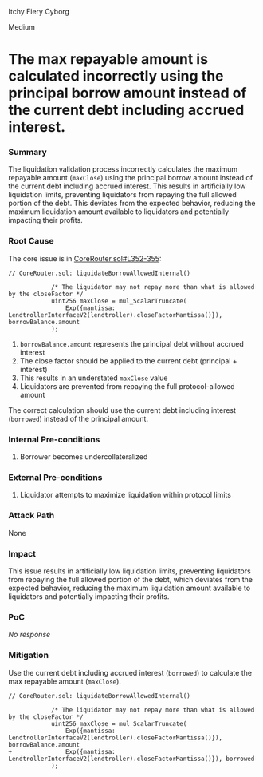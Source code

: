Itchy Fiery Cyborg

Medium

# The max repayable amount is calculated incorrectly using the principal borrow amount instead of the current debt including accrued interest.

### Summary

The liquidation validation process incorrectly calculates the maximum repayable amount (`maxClose`) using the principal borrow amount instead of the current debt including accrued interest. This results in artificially low liquidation limits, preventing liquidators from repaying the full allowed portion of the debt. This deviates from the expected behavior, reducing the maximum liquidation amount available to liquidators and potentially impacting their profits.

### Root Cause

The core issue is in [CoreRouter.sol#L352-355](https://github.com/sherlock-audit/2025-05-lend-audit-contest/blob/main/Lend-V2/src/LayerZero/CoreRouter.sol#L352-L355):
```solidity
// CoreRouter.sol: liquidateBorrowAllowedInternal()

            /* The liquidator may not repay more than what is allowed by the closeFactor */
            uint256 maxClose = mul_ScalarTruncate(
                Exp({mantissa: LendtrollerInterfaceV2(lendtroller).closeFactorMantissa()}), borrowBalance.amount
            );
```

1. `borrowBalance.amount` represents the principal debt without accrued interest
2. The close factor should be applied to the current debt (principal + interest)
3. This results in an understated `maxClose` value
4. Liquidators are prevented from repaying the full protocol-allowed amount

The correct calculation should use the current debt including interest (`borrowed`) instead of the principal amount.


### Internal Pre-conditions

1. Borrower becomes undercollateralized

### External Pre-conditions

1. Liquidator attempts to maximize liquidation within protocol limits

### Attack Path

None

### Impact

This issue results in artificially low liquidation limits, preventing liquidators from repaying the full allowed portion of the debt, which deviates from the expected behavior, reducing the maximum liquidation amount available to liquidators and potentially impacting their profits.

### PoC

_No response_

### Mitigation

Use the current debt including accrued interest (`borrowed`) to calculate the max repayable amount (`maxClose`).
```solidity
// CoreRouter.sol: liquidateBorrowAllowedInternal()

            /* The liquidator may not repay more than what is allowed by the closeFactor */
            uint256 maxClose = mul_ScalarTruncate(
-               Exp({mantissa: LendtrollerInterfaceV2(lendtroller).closeFactorMantissa()}), borrowBalance.amount
+               Exp({mantissa: LendtrollerInterfaceV2(lendtroller).closeFactorMantissa()}), borrowed
            );
```